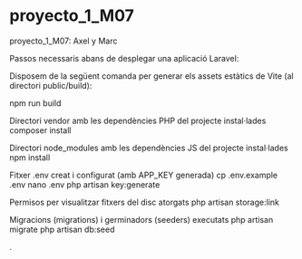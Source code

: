 # proyecto_1_M07
proyecto_1_M07: Axel y Marc

Passos necessaris abans de desplegar una aplicació Laravel:

Disposem de la següent comanda per generar els assets estàtics de Vite (al directori public/build):

npm run build

Directori vendor amb les dependències PHP del projecte instal·lades
composer install

Directori node_modules amb les dependències JS del projecte instal·lades
npm install

Fitxer .env creat i configurat (amb APP_KEY generada)
cp .env.example .env
nano .env
php artisan key:generate 

Permisos per visualitzar fitxers del disc atorgats
php artisan storage:link

Migracions (migrations) i germinadors (seeders) executats
php artisan migrate
php artisan db:seed



.
